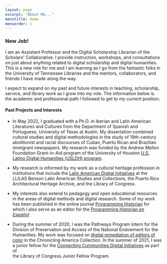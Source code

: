 ```yaml
---
layout: page
excerpt: "About Me..."
menutitle: Home
menuorder: 1
---
```

 
### New Job!

I am an Assistant Professor and the Digital Scholarship Librarian of the Scholars' Collaborative. I provide instruction, workshops, and consultations on just about anything related to digital scholarship and digital humanities. This is a new role for me and I am learning as I go from the fantastic folks in the University of Tennessee Libraries and the mentors, collaborators, and friends I have made along the way. 

I expect to expand on my past and future interests in teaching, scholarship, service, and library work as I grow into my role. The information below is the academic and professional path I followed to get to my current position.

#### Past Projects and Interests

- In May 2022, I graduated with a Ph.D. in Iberian and Latin American Literatures and Cultures from the Department of Spanish and Portuguese, University of Texas at Austin. My dissertation combined cultural studies and digital methodologies in the study of 19th-century abolitionist and racial discourses of Cuban, Puerto Rican and Brazilian immigrant newspapers. My research was funded by the Andrew Mellon Foundation Grant-in-Aid program of the University of Houston [U.S. Latino Digital Humanities (USLDH) program](https://artepublicopress.com/digital-humanities).    

- My research is informed by my work as a cultural heritage profession in institutions that include the [Latin American Digital Initiatives](https://ladi-prod.lib.utexas.edu/en/home) at the LLILAS Benson Latin American Studies and Collections, the Puerto Rico Architectural Heritage Archive, and the Library of Congress.

- My interests also extend to pedagogy and open educational resources in the areas of digital methods and digital research. Some of my work has been published in the online journal [Programming Historian](https://programminghistorian.org) for which I also serve as an editor for the [Programming Historian _en Español_](https://programminghistorian.org/es/)

- During the summer of 2020, I was the Pathways Program intern for the Division of Preservation and Access of the National Endowment for the Humanities. My work was focused on [digital remediation of editors of color](https://www.neh.gov/blog/title-essays-linked-data-and-ethnic-press-chronicling-america) in the Chronicling America Collection. In the summer of 2021, I was <br> a junior fellow for the [Connecting Communities Digital Initiatives](https://www.loc.gov/programs/of-the-people/represent/connecting-communities-digital-initiative/?loclr=blogotp) as part of <br> the Library of Congress Junior Fellow Program.
